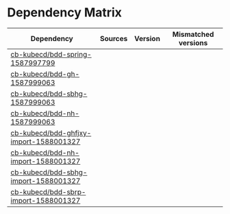 # Dependency Matrix

Dependency | Sources | Version | Mismatched versions
---------- | ------- | ------- | -------------------
[cb-kubecd/bdd-spring-1587997799](https://github.com/cb-kubecd/bdd-spring-1587997799.git) |  | []() | 
[cb-kubecd/bdd-gh-1587999063](https://github.com/cb-kubecd/bdd-gh-1587999063.git) |  | []() | 
[cb-kubecd/bdd-sbhg-1587999063](https://github.com/cb-kubecd/bdd-sbhg-1587999063.git) |  | []() | 
[cb-kubecd/bdd-nh-1587999063](https://github.com/cb-kubecd/bdd-nh-1587999063.git) |  | []() | 
[cb-kubecd/bdd-ghfjxy-import-1588001327](https://github.com/cb-kubecd/bdd-ghfjxy-import-1588001327.git) |  | []() | 
[cb-kubecd/bdd-nh-import-1588001327](https://github.com/cb-kubecd/bdd-nh-import-1588001327.git) |  | []() | 
[cb-kubecd/bdd-sbhg-import-1588001327](https://github.com/cb-kubecd/bdd-sbhg-import-1588001327.git) |  | []() | 
[cb-kubecd/bdd-sbrp-import-1588001327](https://github.com/cb-kubecd/bdd-sbrp-import-1588001327.git) |  | []() | 
